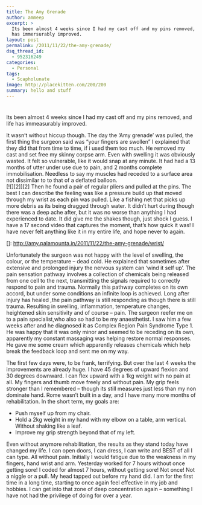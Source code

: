```yaml
---
title: The Amy Grenade
author: ammeep
excerpt: >
  Its been almost 4 weeks since I had my cast off and my pins removed, and life
  has immersurably improved.
layout: post
permalink: /2011/11/22/the-amy-grenade/
dsq_thread_id:
  - 952316249
categories:
  - Personal
tags:
  - Scapholunate
image: http://placekitten.com/200/200
summary: hello and stuff
---
```

# 

Its been almost 4 weeks since I had my cast off and my pins removed, and life has immeasurably improved.

It wasn’t without hiccup though. The day the ‘Amy grenade’ was pulled, the first thing the surgeon said was “your fingers are swollen” I explained that they did that from time to time, if i used them too much. He removed my cast and set free my skinny corpse arm. Even with swelling it was obviously wasted. It felt so vulnerable, like it would snap at any minute. It had had a 13 months of utter under use due to pain, and 2 months complete immobilisation. Needless to say my muscles had receded to a surface area not dissimilar to to that of a deflated balloon.  
[![][2]][2] Then he found a pair of regular pliers and pulled at the pins. The best I can describe the feeling was like a pressure build up that moved through my wrist as each pin was pulled. Like a fishing net that picks up more debris as its being dragged through water. It didn’t hurt during though there was a deep ache after, but it was no worse than anything I had experienced to date. It did give me the shakes though, just shock I guess. I have a 17 second video that captures the moment, that’s how quick it was! I have never felt anything like it in my entire life, and hope never to again.

 []: http://amy.palamounta.in/2011/11/22/the-amy-grenade/wrist/

Unfortunately the surgeon was not happy with the level of swelling, the colour, or the temperature – dead cold. He explained that sometimes after extensive and prolonged injury the nervous system can ‘wind it self up’. The pain sensation pathway involves a collection of chemicals being released from one cell to the next, transmitting the signals required to correctly respond to pain and trauma. Normally this pathway completes on its own accord, but under some conditions an infinite loop is achieved. Long after injury has healed ,the pain pathway is still responding as though there is still trauma. Resulting in swelling, inflammation, temperature changes, heightened skin sensitivity and of course – pain. The surgeon reefer me on to a pain specialist,who also so had to be my anaesthetist. I saw him a few weeks after and he diagnosed it as Complex Region Pain Syndrome Type 1. He was happy that it was only minor and seemed to be receding on its own, apparently my constant massaging was helping restore normal responses. He gave me some cream which apparently releases chemicals which help break the feedback loop and sent me on my way.



The first few days were, to be frank, terrifying. But over the last 4 weeks the improvements are already huge. I have 45 degrees of upward flexion and 30 degrees downward. I can flex upward with a 1kg weight with no pain at all. My fingers and thumb move freely and without pain. My grip feels stronger than I remembered – though its still measures just less than my non dominate hand. Rome wasn’t built in a day, and I have many more months of rehabilitation. In the short term, my goals are:

*   Push myself up from my chair.
*   Hold a 2kg weight in my hand with my elbow on a table, arm vertical. Without shaking like a leaf.
*   Improve my grip strength beyond that of my left.

Even without anymore rehabilitation, the results as they stand today have changed my life. I can open doors, I can dress, I can write and BEST of all I can type. All without pain. Initially I would fatigue due to the weakness in my fingers, hand wrist and arm. Yesterday worked for 7 hours without once getting sore! I coded for almost 7 hours, without getting sore! Not once! Not a niggle or a pull. My head tapped out before my hand did. I am for the first time in a long time, starting to once again feel effective in my job and hobbies. I can get into that zone of deep concentration again – something I have not had the privilege of doing for over a year.

 

 